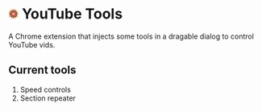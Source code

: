 # <img src="icon.png" width="20px"> YouTube Tools

A Chrome extension that injects some tools in a dragable dialog to control YouTube vids.

## Current tools

1. Speed controls
2. Section repeater
